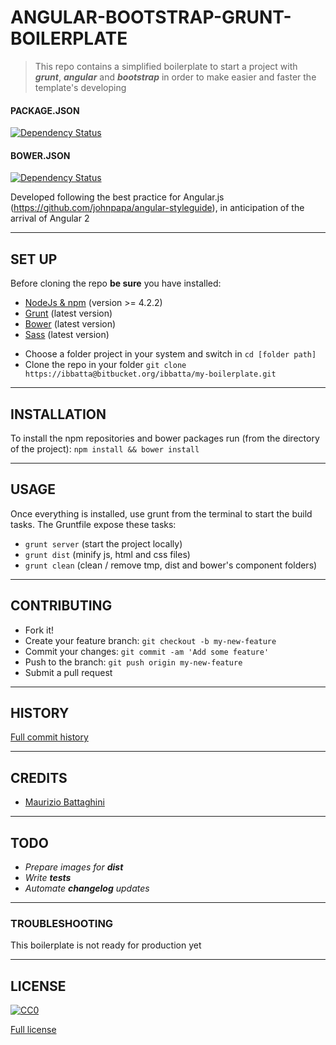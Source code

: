 # __ANGULAR-BOOTSTRAP-GRUNT-BOILERPLATE__

>This repo contains a simplified boilerplate to start a project with *__grunt__*, *__angular__* and *__bootstrap__* in order to make easier and faster the template's developing

#### PACKAGE.JSON
[![Dependency Status](https://www.versioneye.com/user/projects/56b8832ff6e5060033d602ce/badge.svg?style=flat)](https://www.versioneye.com/user/projects/56b8832ff6e5060033d602ce)

#### BOWER.JSON
[![Dependency Status](https://www.versioneye.com/user/projects/56b8832ef6e506003a88f247/badge.svg?style=flat)](https://www.versioneye.com/user/projects/56b8832ef6e506003a88f247)

Developed following the best practice for Angular.js (https://github.com/johnpapa/angular-styleguide), in anticipation of the arrival of Angular 2

---

## __SET UP__

Before cloning the repo __be sure__ you have installed:

* [NodeJs & npm](http://nodejs.org/download/) (version >= 4.2.2)
* [Grunt](http://gruntjs.com/getting-started) (latest version)
* [Bower](http://bower.io/) (latest version)
* [Sass](http://sass-lang.com/install) (latest version)


- Choose a folder project in your system and switch in `cd [folder path]`
- Clone the repo in your folder `git clone https://ibbatta@bitbucket.org/ibbatta/my-boilerplate.git`

---

## __INSTALLATION__

To install the npm repositories and bower packages run (from the directory of the project): `npm install && bower install`

---

## __USAGE__

Once everything is installed, use grunt from the terminal to start the build tasks.
The Gruntfile expose these tasks:

- `grunt server` (start the project locally)
- `grunt dist` (minify js, html and css files)
- `grunt clean` (clean / remove tmp, dist and bower's component folders)

---

## __CONTRIBUTING__

- Fork it!
- Create your feature branch: `git checkout -b my-new-feature`
- Commit your changes: `git commit -am 'Add some feature'`
- Push to the branch: `git push origin my-new-feature`
- Submit a pull request

---

## __HISTORY__

[Full commit history](CHANGELOG.md)

---

## __CREDITS__

- [Maurizio Battaghini](http://twitter.com/battago)

---

## __TODO__

- _Prepare images for **dist**_
- _Write **tests**_
- _Automate **changelog** updates_

---

### __TROUBLESHOOTING__ ###

This boilerplate is not ready for production yet

---

## __LICENSE__

[![CC0](https://licensebuttons.net/p/zero/1.0/88x31.png)](http://creativecommons.org/publicdomain/zero/1.0/)

[Full license](LICENSE)
